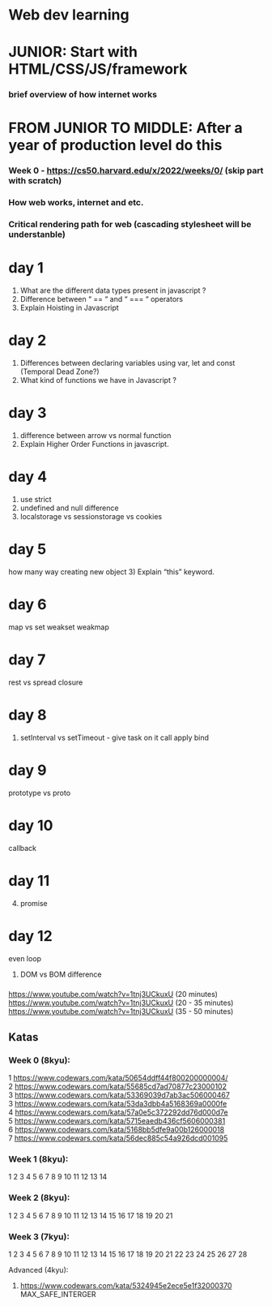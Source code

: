 # Web dev learning 
# JUNIOR: Start with HTML/CSS/JS/framework
### brief overview of how internet works

# FROM JUNIOR TO MIDDLE: After a year of production level do this 

### Week 0 - https://cs50.harvard.edu/x/2022/weeks/0/ (skip part with scratch)
### How web works, internet and etc.
### Critical rendering path for web (cascading stylesheet will be understanble)


# day 1

1. What are the different data types present in javascript ?
2. Difference between “ == “ and “ === “ operators
3. Explain Hoisting in Javascript

# day 2 

1. Differences between declaring variables using var, let and const (Temporal Dead Zone?)
2. What kind of functions we have in Javascript ?

# day 3 

1) difference between arrow vs normal function 
1) Explain Higher Order Functions in javascript.

# day 4
1) use strict
1) undefined and null difference
1) localstorage vs sessionstorage vs cookies

# day 5
how many way creating new object
3) Explain “this” keyword.


# day 6
map vs set
weakset weakmap

# day 7
rest vs spread
closure

# day 8
1) setInterval vs setTimeout - give task on it
 call apply bind


# day 9 
prototype vs proto

# day 10
callback

# day 11 
4) promise

# day 12

even loop



1. DOM vs BOM difference 


### 
https://www.youtube.com/watch?v=1tnj3UCkuxU (20 minutes)
https://www.youtube.com/watch?v=1tnj3UCkuxU (20 - 35 minutes)
https://www.youtube.com/watch?v=1tnj3UCkuxU (35 - 50 minutes)


## Katas
### Week 0 (8kyu):
1 https://www.codewars.com/kata/50654ddff44f800200000004/  
2 https://www.codewars.com/kata/55685cd7ad70877c23000102  
3 https://www.codewars.com/kata/53369039d7ab3ac506000467  
3 https://www.codewars.com/kata/53da3dbb4a5168369a0000fe  
4 https://www.codewars.com/kata/57a0e5c372292dd76d000d7e  
5 https://www.codewars.com/kata/5715eaedb436cf5606000381  
6 https://www.codewars.com/kata/5168bb5dfe9a00b126000018  
7 https://www.codewars.com/kata/56dec885c54a926dcd001095  

### Week 1 (8kyu):
1
2
3
4
5
6
7
8
9
10
11
12
13
14
### Week 2 (8kyu):
1
2
3
4
5
6
7
8
9
10
11
12
13
14
15
16
17
18
19
20
21
### Week 3 (7kyu):
1
2
3
4
5
6
7
8
9
10
11
12
13
14
15
16
17
18
19
20
21
22
23
24
25
26
27
28

Advanced (4kyu):
1. https://www.codewars.com/kata/5324945e2ece5e1f32000370 MAX_SAFE_INTERGER  

